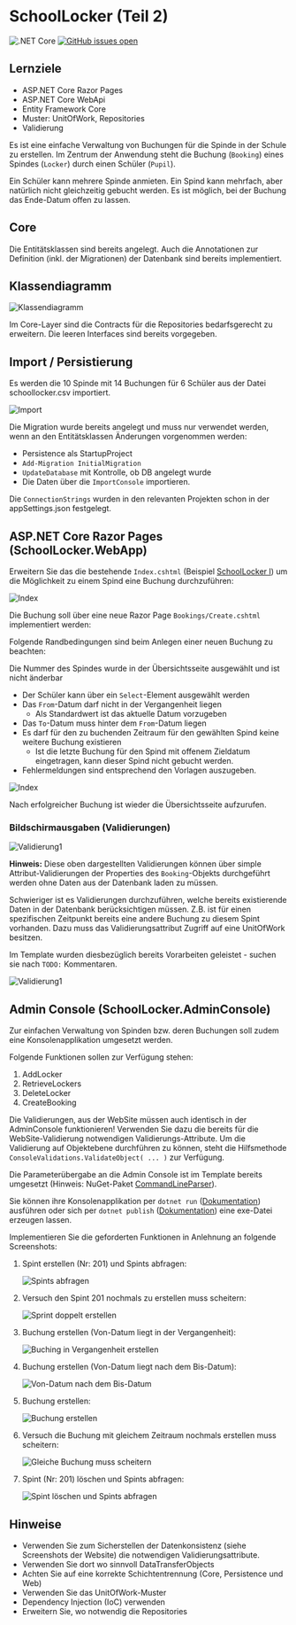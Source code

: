 # SchoolLocker (Teil 2)

![.NET Core](https://github.com/jfuerlinger/csharp_samples_razorpages_schoollocker-part2-template/workflows/.NET%20Core/badge.svg)
[![GitHub issues open](https://img.shields.io/github/issues/network-tools/shconfparser.svg)](https://github.com/jfuerlinger/csharp_samples_razorpages_schoollocker-part2-template/issues)

## Lernziele

* ASP.NET Core Razor Pages
* ASP.NET Core WebApi
* Entity Framework Core
* Muster: UnitOfWork, Repositories
* Validierung

Es ist eine einfache Verwaltung von Buchungen für die Spinde in der Schule zu erstellen. Im Zentrum der Anwendung steht die Buchung (`Booking`) eines Spindes (`Locker`) durch einen Schüler (`Pupil`).

Ein Schüler kann mehrere Spinde anmieten. Ein Spind kann mehrfach, aber natürlich nicht gleichzeitig gebucht werden. Es ist möglich, bei der Buchung das Ende-Datum offen zu lassen.

## Core

Die Entitätsklassen sind bereits angelegt. Auch die Annotationen zur Definition (inkl. der Migrationen) der Datenbank sind bereits implementiert.

## Klassendiagramm

![Klassendiagramm](./images/00_classdiagram.png)

Im Core-Layer sind die Contracts für die Repositories bedarfsgerecht zu erweitern. Die leeren Interfaces sind bereits vorgegeben.

## Import / Persistierung

Es werden die 10 Spinde mit 14 Buchungen für 6 Schüler aus der Datei schoollocker.csv importiert.

![Import](./images/01_importconsole.png)

Die Migration wurde bereits angelegt und muss nur verwendet werden, wenn an den Entitätsklassen Änderungen vorgenommen werden:

* Persistence als StartupProject
* `Add-Migration InitialMigration`
* `UpdateDatabase` mit Kontrolle, ob DB angelegt wurde
* Die Daten über die `ImportConsole` importieren.

Die `ConnectionStrings` wurden in den relevanten Projekten schon in der appSettings.json festgelegt.


## ASP.NET Core Razor Pages (SchoolLocker.WebApp)

Erweitern Sie das die bestehende `Index.cshtml` (Beispiel [SchoolLocker I](https://github.com/jfuerlinger/csharp_samples_razorpages_schoollocker-part1-template)) um die Möglichkeit zu einem Spind eine Buchung durchzuführen:

![Index](images/02_index.png)

Die Buchung soll über eine neue Razor Page `Bookings/Create.cshtml` implementiert werden:

Folgende Randbedingungen sind beim Anlegen einer neuen Buchung zu beachten:

Die Nummer des Spindes wurde in der Übersichtsseite ausgewählt und ist nicht änderbar
* Der Schüler kann über ein `Select`-Element ausgewählt werden
* Das `From`-Datum darf nicht in der Vergangenheit liegen
  * Als Standardwert ist das aktuelle Datum vorzugeben
* Das `To`-Datum muss hinter dem `From`-Datum liegen
* Es darf für den zu buchenden Zeitraum für den gewählten Spind keine weitere Buchung existieren
  * Ist die letzte Buchung für den Spind mit offenem Zieldatum eingetragen, kann dieser Spind nicht gebucht werden.
* Fehlermeldungen sind entsprechend den Vorlagen auszugeben.

![Index](images/03_create-booking.png)

Nach erfolgreicher Buchung ist wieder die Übersichtsseite aufzurufen.

### Bildschirmausgaben (Validierungen)

![Validierung1](images/04_validierung.png)

**Hinweis:** Diese oben dargestellten Validierungen können über simple Attribut-Validierungen der Properties des `Booking`-Objekts durchgeführt werden ohne Daten aus der Datenbank laden zu müssen.

Schwieriger ist es Validierungen durchzuführen, welche bereits existierende Daten in der Datenbank berücksichtigen müssen. Z.B. ist für einen spezifischen Zeitpunkt bereits eine andere Buchung zu diesem Spint vorhanden. Dazu muss das Validierungsattribut Zugriff auf eine UnitOfWork besitzen.

Im Template wurden diesbezüglich bereits Vorarbeiten geleistet - suchen sie nach `TODO:` Kommentaren.


![Validierung1](images/05_validierung.png)


## Admin Console (SchoolLocker.AdminConsole)

Zur einfachen Verwaltung von Spinden bzw. deren Buchungen soll zudem eine Konsolenapplikation umgesetzt werden.

Folgende Funktionen sollen zur Verfügung stehen:

1. AddLocker
2. RetrieveLockers
3. DeleteLocker
4. CreateBooking

Die Validierungen, aus der WebSite müssen auch identisch in der AdminConsole funktionieren! Verwenden Sie dazu die bereits für die WebSite-Validierung notwendigen Validierungs-Attribute. Um die Validierung auf Objektebene durchführen zu können, steht die Hilfsmethode `ConsoleValidations.ValidateObject( ... )` zur Verfügung.

Die Parameterübergabe an die Admin Console ist im Template bereits umgesetzt (Hinweis: NuGet-Paket [CommandLineParser](https://www.nuget.org/packages/CommandLineParser/)).

Sie können ihre Konsolenapplikation per `dotnet run` ([Dokumentation](https://docs.microsoft.com/en-us/dotnet/core/tools/dotnet-run)) ausführen  oder sich per `dotnet publish` ([Dokumentation](https://docs.microsoft.com/en-us/dotnet/core/tools/dotnet-publish)) eine exe-Datei erzeugen lassen.

Implementieren Sie die geforderten Funktionen in Anlehnung an folgende Screenshots:

1. Spint erstellen (Nr: 201) und Spints abfragen:

   ![Spints abfragen](images/06_query_spints.png)

1. Versuch den Spint 201 nochmals zu erstellen muss scheitern:

   ![Sprint doppelt erstellen](images/07_create_duplicate.png)

1. Buchung erstellen (Von-Datum liegt in der Vergangenheit):

   ![Buching in Vergangenheit erstellen](images/08_createbooking_fromdateinpast.png)

1. Buchung erstellen (Von-Datum liegt nach dem Bis-Datum):

   ![Von-Datum nach dem Bis-Datum](images/09_createbooking_fromisaftertodate.png)

1. Buchung erstellen:

   ![Buchung erstellen](images/10_createbooking_ok.png)

1. Versuch die Buchung mit gleichem Zeitraum nochmals erstellen muss scheitern:

   ![Gleiche Buchung muss scheitern](images/11_createbooking_samebookinghastofail.png)

1. Spint (Nr: 201) löschen und Spints abfragen:

   ![Spint löschen und Spints abfragen](images/12_fulltest.png)



## Hinweise
- Verwenden Sie zum Sicherstellen der Datenkonsistenz (siehe Screenshots der Website) die notwendigen Validierungsattribute.
- Verwenden Sie dort wo sinnvoll DataTransferObjects
- Achten Sie auf eine korrekte Schichtentrennung (Core, Persistence und Web)
- Verwenden Sie das UnitOfWork-Muster
- Dependency Injection (IoC) verwenden
- Erweitern Sie, wo notwendig die Repositories


